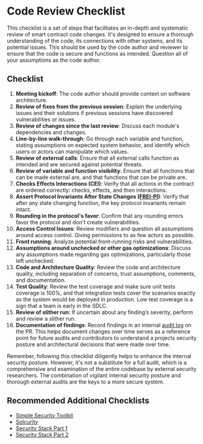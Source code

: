 # Code Review Checklist

This checklist is a set of steps that facilitates an in-depth and systematic review of smart contract code changes. It's designed to ensure a thorough understanding of the code, its connections with other systems, and its potential issues. This should be used by the code author and reviewer to ensure that the code is secure and functions as intended. Question all of your assumptions as the code author.

## Checklist

1. **Meeting kickoff**: The code author should provide context on software architecture.
2. **Review of fixes from the previous session**: Explain the underlying issues and their solutions if previous sessions have discovered vulnerabilities or issues.
3. **Review of changes since the last review**: Discuss each module's dependencies and changes.
4. **Line-by-line walk-through**: Go through each variable and function, stating assumptions on expected system behavior, and identify which users or actors can manipulate which values.
5. **Review of external calls**: Ensure that all external calls function as intended and are secured against potential threats.
6. **Review of variable and function visibility**: Ensure that all functions that can be made external are, and that functions that can be private are.
7. **Checks Effects Interactions (CEI)**: Verify that all actions in the contract are ordered correctly: checks, effects, and then interactions.
8. **Assert Protocol Invariants After State Changes ([FREI-PI](https://www.nascent.xyz/idea/youre-writing-require-statements-wrong))**: Verify that after any state changing function, the key protocol invariants remain intact.
9. **Rounding in the protocol's favor**: Confirm that any rounding errors favor the protocol and don't create vulnerabilities.
10. **Access Control Issues**: Review modifiers and question all assumptions around access control. Giving permissions to as few actors as possible.
11. **Front running**: Analyze potential front-running risks and vulnerabilities.
12. **Assumptions around unchecked or other gas optimizations**: Discuss any assumptions made regarding gas optimizations, particularly those left unchecked.
13. **Code and Architecture Quality**: Review the code and architecture quality, including separation of concerns, trust assumptions, comments, and documentation.
14. **Test Quality**: Review the test coverage and make sure unit tests coverage is 100%, and that integration tests cover the scenarios exactly as the system would be deployed in production. Low test coverage is a sign that a team is early in the SDLC.
15. **Review of slither run**: If uncertain about any finding’s severity, perform and review a slither run.
16. **Documentation of findings**: Record findings in an internal [audit log](Audit-Log-Template.md) on the PR. This helps document changes over time serves as a reference point for future audits and contributors to understand a projects security posture and architectural decisions that were made over time.

Remember, following this checklist diligently helps to enhance the internal security posture. However, it's not a substitute for a full audit, which is a comprehensive and examination of the entire codebase by external security researchers. The combination of vigilant internal security posture and thorough external audits are the keys to a more secure system.

## Recommended Additional Checklists
- [Simple Security Toolkit](https://github.com/nascentxyz/simple-security-toolkit/blob/main/audit-readiness-checklist.md)
- [Solcurity](https://github.com/transmissions11/solcurity)
- [Security Stack Part 1](https://medium.com/@elliotfriedman3/a-security-stack-4aedd8617e8b)
- [Security Stack Part 2](https://medium.com/@elliotfriedman3/a-security-stack-part-2-aaacbbf77346)